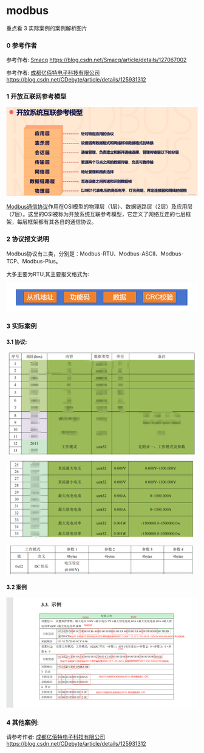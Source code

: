 # modbus

重点看 3 实际案例的案例解析图片

### 0 参考作者

参考作者: [Smacq](https://blog.csdn.net/Smacq)   https://blog.csdn.net/Smacq/article/details/127067002

参考作者: [成都亿佰特电子科技有限公司](https://blog.csdn.net/CDebyte)  https://blog.csdn.net/CDebyte/article/details/125931312

### 1 开放互联网参考模型

![img01](modbus.assets/img01.png)

[Modbus通信协议](https://so.csdn.net/so/search?q=Modbus通信协议&spm=1001.2101.3001.7020)作用在OSI模型的物理层（1层）、数据链路层（2层）及应用层（7层）。这里的OSI被称为开放系统互联参考模型，它定义了网络互连的七层框架，每层框架都有其各自的通信协议。

### 2 协议报文说明

Modbus协议有三类，分别是：Modbus-RTU、Modbus-ASCII、Modbus-TCP、Modbus-Plus。

大多主要为RTU,其主要报文格式为:  

![img02](modbus.assets/img02.png)

### 3 实际案例

#### 3.1 协议:

![img03](modbus.assets/img03.png)

![img04](modbus.assets/img04.png)

![img05](modbus.assets/img05.png)

#### 3.2 案例

![img06](modbus.assets/img06.png)

### 4 其他案例:

请参考作者: [成都亿佰特电子科技有限公司](https://blog.csdn.net/CDebyte)  https://blog.csdn.net/CDebyte/article/details/125931312